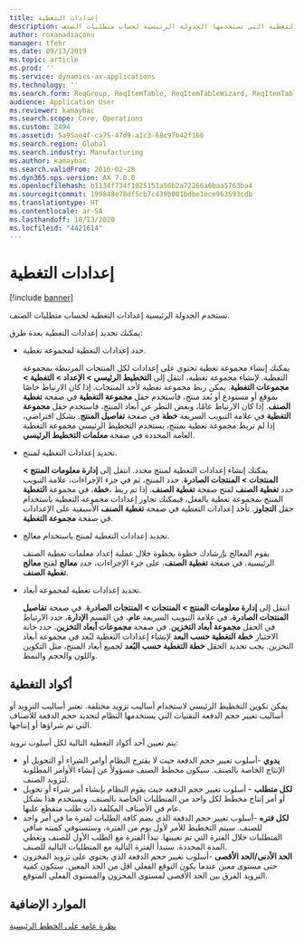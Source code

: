 ```yaml
---
title: إعدادات التغطية
description: يوفر هذا الموضوع معلومات حول إعدادات التغطية التي تستخدمها الجدولة الرئيسية لحساب متطلبات الصنف.
author: roxanadiaconu
manager: tfehr
ms.date: 09/13/2019
ms.topic: article
ms.prod: ''
ms.service: dynamics-ax-applications
ms.technology: ''
ms.search.form: ReqGroup, ReqItemTable, ReqItemTableWizard, ReqItemTableSetup
audience: Application User
ms.reviewer: kamaybac
ms.search.scope: Core, Operations
ms.custom: 2494
ms.assetid: 5a95ae4f-ca75-47d9-a1c3-68c97b42f166
ms.search.region: Global
ms.search.industry: Manufacturing
ms.author: kamaybac
ms.search.validFrom: 2016-02-28
ms.dyn365.ops.version: AX 7.0.0
ms.openlocfilehash: b1134f734f1025151a56b2a72266a6baa5763ba4
ms.sourcegitcommit: 199848e78df5cb7c439b001bdbe1ece963593cdb
ms.translationtype: HT
ms.contentlocale: ar-SA
ms.lasthandoff: 10/13/2020
ms.locfileid: "4421614"
---
```

# <a name="coverage-settings"></a>إعدادات التغطية

[!include [banner](../includes/banner.md)]

تستخدم الجدولة الرئيسية إعدادات التغطية لحساب متطلبات الصنف.

يمكنك تحديد إعدادات التغطية بعدة طرق:

- حدد إعدادات التغطية لمجموعة تغطية.

    يمكنك إنشاء مجموعة تغطية تحتوي على إعدادات لكل المنتجات المرتبطة بمجموعة التغطية. لإنشاء مجموعة تغطية، انتقل إلى **التخطيط الرئيسي &gt; الإعداد &gt; التغطية &gt; مجموعات التغطية**. يمكن ربط مجموعة تغطية لأحد المنتجات. إذا كان الارتباط خاصًا بموقع أو مستودع أو بُعد منتج، فاستخدم حقل **مجموعة التغطية** في صفحة **تغطية الصنف**. إذا كان الارتباط عامًا، وبغض النظر عن أبعاد المنتج، فاستخدم حقل **مجموعة التغطية** في علامة التبويب السريعة **خطة** في صفحة **تفاصيل المنتج**. بشكل افتراضي، إذا لم تربط مجموعة تغطية بمنتج، يستخدم التخطيط الرئيسي مجموعة التغطية العامة المحددة في صفحة **معلمات التخطيط الرئيسي**.

- تحديد إعدادات التغطية لمنتج.

    يمكنك إنشاء إعدادات التغطية لمنتج محدد. انتقل إلى **إدارة معلومات المنتج‬ &gt; المنتجات &gt; المنتجات الصادرة**. حدد المنتج، ثم في جزء الإجراءات، علامة التبويب **خطة**، في مجموعة **التغطية‏‎**، حدد **تغطية الصنف** لفتح صفحة **تغطية الصنف**. إذا تم ربط المنتج بمجموعة تغطية بالفعل، فيمكنك تجاوز إعدادات مجموعة التغطية باستخدام حقل **التجاوز**. تأخذ إعدادات التغطية في صفحة **تغطية الصنف** الأسبقية على الإعدادات في صفحة **مجموعة التغطية**.

- تحديد إعدادات التغطية لمنتج باستخدام معالج.

    يقوم المعالج بإرشادك خطوة بخطوة خلال عملية إعداد معلمات تغطية الصنف الرئيسية.‬ في صفحة **تغطية الصنف**، على جزء الإجراءات، حدد **معالج** لفتح **معالج تغطية الصنف**.

- تحديد إعدادات تغطية لمجموعة أبعاد.

    انتقل إلى **إدارة معلومات المنتج‬ &gt; المنتجات &gt; المنتجات الصادرة**. في صفحة **تفاصيل المنتجات الصادرة‬**، في علامة التبويب السريعة **عام**، في القسم **الإدارة**، حدد الارتباط في الحقل **مجموعة أبعاد التخزين**. في صفحة **مجموعات أبعاد التخزين**، حدد خانة الاختيار **خطة التغطية حسب البعد** لإنشاء إعدادات التغطية لبُعد في مجموعة أبعاد التخزين. يجب تحديد الحقل **خطة التغطية حسب البُعد** لجميع أبعاد المنتج، مثل التكوين واللون والحجم والنمط.


## <a name="coverage-codes"></a>أكواد التغطية

يمكن تكوين التخطيط الرئيسي لاستخدام أساليب تزويد مختلفة. تعتبر أساليب التزويد أو أساليب تغيير حجم الدفعة التقنيات التي يستخدمها النظام لتحديد حجم الدفعة للأصناف التي تم شراؤها أو إنتاجها. 

يتم تعيين أحد أكواد التغطية التالية لكل أسلوب تزويد:

- **يدوي** -أسلوب تغيير حجم الدفعة حيث لا يقترح النظام أوامر الشراء أو التحويل أو الإنتاج الخاصة بالصنف. سيكون مخطط الصنف مسؤولاً عن إنشاء الأوامر المطلوبة لتزويد الصنف.
- **لكل متطلب** - أسلوب تغيير حجم الدفعة حيث يقوم النظام بإنشاء أمر شراء أو تحويل أو أمر إنتاج مخطط لكل واحد من المتطلبات الخاصة بالصنف. ويستخدم هذا بشكل عام في الأصناف المكلفة ذات طلب متقطع عليها.  
- **لكل فتره** -أسلوب تغيير حجم الدفعة الذي يضم كافة الطلبات لفترة ما في أمر واحد للصنف. سيتم التخطيط للأمر لأول يوم من الفترة، وستستوفي كميته صافي المتطلبات خلال الفترة التي تم تعيينها. تبدأ الفترة مع الطلب الأول للصنف وتغطي المدة المحددة. ستبدأ الفترة التالية مع المتطلبات التالية للصنف.
- **الحد الأدنى/الحد الأقصى** -أسلوب تغيير حجم الدفعة الذي يحتوي على تزويد المخزون حتى مستوى معين عندما يكون التوقع الفعلي اقل من الحد المعين. ستكون كمية التزويد الفرق بين الحد الأقصى لمستوى المخزون والمستوى الفعلي المتوقع.


## <a name="additional-resources"></a>الموارد الإضافية

[نظرة عامة على الخطط الرئيسية](master-plans.md)
